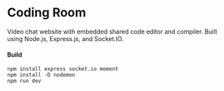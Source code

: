 # Coding Room

Video chat website with embedded shared code editor and compiler. Built using Node.js, Express.js, and Socket.IO.

#### Build
```
npm install express socket.io moment
npm install -D nodemon
npm run dev
```